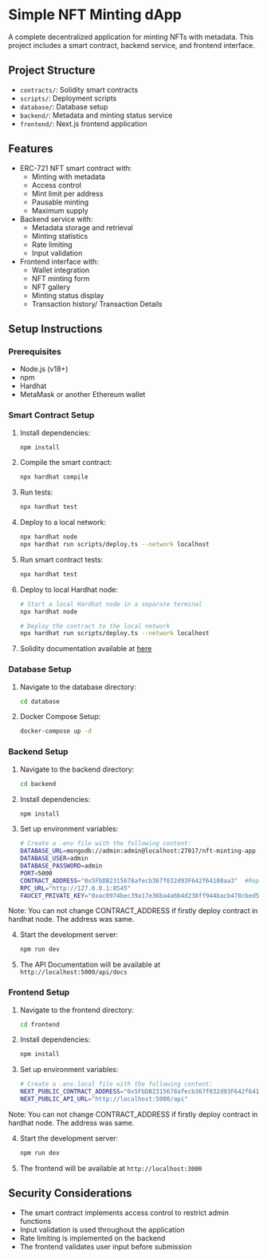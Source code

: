 # Simple NFT Minting dApp

A complete decentralized application for minting NFTs with metadata. This project includes a smart contract, backend service, and frontend interface.

## Project Structure

- `contracts/`: Solidity smart contracts
- `scripts/`: Deployment scripts
- `database/`: Database setup
- `backend/`: Metadata and minting status service
- `frontend/`: Next.js frontend application

## Features

- ERC-721 NFT smart contract with:
  - Minting with metadata
  - Access control
  - Mint limit per address
  - Pausable minting
  - Maximum supply
- Backend service with:
  - Metadata storage and retrieval
  - Minting statistics
  - Rate limiting
  - Input validation
- Frontend interface with:
  - Wallet integration
  - NFT minting form
  - NFT gallery
  - Minting status display
  - Transaction history/ Transaction Details

## Setup Instructions
### Prerequisites
- Node.js (v18+)
- npm
- Hardhat
- MetaMask or another Ethereum wallet

### Smart Contract Setup

1. Install dependencies:
   ```bash
   npm install
   ```

2. Compile the smart contract:
   ```bash
   npx hardhat compile
   ```

3. Run tests:
   ```bash
   npx hardhat test
   ```

4. Deploy to a local network:
   ```bash
   npx hardhat node
   npx hardhat run scripts/deploy.ts --network localhost
   ```
5. Run smart contract tests:
   ```bash
   npx hardhat test
   ```

6. Deploy to local Hardhat node:
   ```bash
   # Start a local Hardhat node in a separate terminal
   npx hardhat node
   
   # Deploy the contract to the local network
   npx hardhat run scripts/deploy.ts --network localhost
   ```
7. Solidity documentation available at [here](https://github.com/your-username/nft-minting-app/blob/main/docs/SimpleNFT.md)

### Database Setup

1. Navigate to the database directory:
   ```bash
   cd database
   ```

2. Docker Compose Setup:
   ```bash
   docker-compose up -d
   ```

### Backend Setup

1. Navigate to the backend directory:
   ```bash
   cd backend
   ```

2. Install dependencies:
   ```bash
   npm install
   ```
3. Set up environment variables:
   ```bash
   # Create a .env file with the following content:
   DATABASE_URL=mongodb://admin:admin@localhost:27017/nft-minting-app
   DATABASE_USER=admin
   DATABASE_PASSWORD=admin
   PORT=5000
   CONTRACT_ADDRESS="0x5FbDB2315678afecb367f032d93F642f64180aa3"  #Replace with your deployed contract address 
   RPC_URL="http://127.0.0.1:8545"
   FAUCET_PRIVATE_KEY="0xac0974bec39a17e36ba4a6b4d238ff944bacb478cbed5efcae784d7bf4f2ff80"
   ```
Note: You can not change CONTRACT_ADDRESS if firstly deploy contract in hardhat node. The address was same.

4. Start the development server:
   ```bash
   npm run dev
   ```

5. The API Documentation will be available at `http://localhost:5000/api/docs`

### Frontend Setup

1. Navigate to the frontend directory:
   ```bash
   cd frontend
   ```

2. Install dependencies:
   ```bash
   npm install
   ```
3. Set up environment variables:
   ```bash
   # Create a .env.local file with the following content:
   NEXT_PUBLIC_CONTRACT_ADDRESS="0x5FbDB2315678afecb367f032d93F642f64180aa3"  #Replace with your deployed contract address
   NEXT_PUBLIC_API_URL="http://localhost:5000/api"
   ```
Note: You can not change CONTRACT_ADDRESS if firstly deploy contract in hardhat node. The address was same.

4. Start the development server:
   ```bash
   npm run dev
   ```

5. The frontend will be available at `http://localhost:3000`

## Security Considerations

- The smart contract implements access control to restrict admin functions
- Input validation is used throughout the application
- Rate limiting is implemented on the backend
- The frontend validates user input before submission

